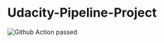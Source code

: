 # Udacity-Pipeline-Project
![Github Action passed](https://user-images.githubusercontent.com/71175451/230931887-68f8f7bd-6fec-4d90-8799-5bccb72b0aa6.PNG)
